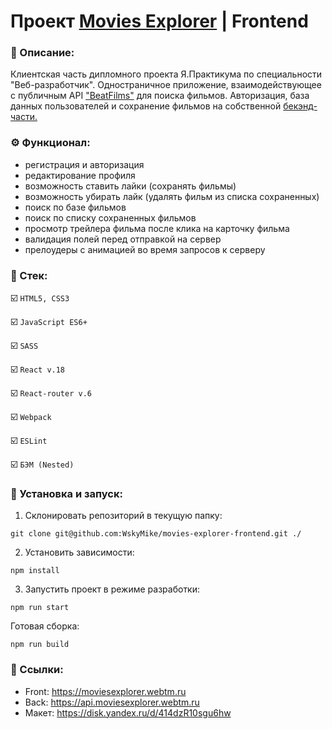 # Проект [Movies Explorer](https://moviesexplorer.webtm.ru) | Frontend

### 📜 Описание:
Клиентская часть дипломного проекта Я.Практикума по специальности "Веб-разработчик". Одностраничное приложение, взаимодействующее c публичным API ["BeatFilms"](https://api.nomoreparties.co/beatfilm-movies) для поиска фильмов. Авторизация, база данных пользователей и сохранение фильмов на собственной [бекэнд-части.](https://github.com/WskyMike/movies-explorer-api)

### ⚙️ Функционал:
* регистрация и авторизация
* редактирование профиля
* возможность ставить лайки (сохранять фильмы)
* возможность убирать лайк (удалять фильм из списка сохраненных)
* поиск по базе фильмов
* поиск по списку сохраненных фильмов
* просмотр трейлера фильма после клика на карточку фильма
* валидация полей перед отправкой на сервер
* прелоудеры с анимацией во время запросов к серверу

### 🥞 Стек:

☑️ `HTML5, CSS3`

☑️ `JavaScript ES6+`

☑️ `SASS`

☑️ `React v.18`

☑️ `React-router v.6`

☑️ `Webpack`

☑️ `ESLint`

☑️ `БЭМ (Nested)`


### 💽 Установка и запуск:

1. Склонировать репозиторий в текущую папку:

```git clone git@github.com:WskyMike/movies-explorer-frontend.git ./```

2. Установить зависимости:

```npm install```

3. Запустить проект в режиме разработки:

```npm run start```

Готовая сборка:

```npm run build```

### 🔗 Ссылки:

* Front: https://moviesexplorer.webtm.ru
* Back: https://api.moviesexplorer.webtm.ru
* Макет: https://disk.yandex.ru/d/414dzR10sgu6hw
